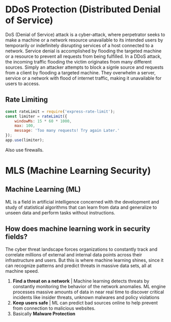 # DDoS Protection (Distributed Denial of Service)
DoS (Denial of Service) attack is a cyber-attack, where perpetrator seeks to make a machine or a network resource unavailable to its intended users by temporarily or indefinitely disrupting services of a host connected to a network. Service denial is accomplished by flooding the targeted machine or a resource to prevent all requests from being fulfilled. In a DDoS attack, the incoming traffic flooding the victim originates from many different sources. Simply an attacker attempts to block a signle source and requests from a client by flooding a targeted machine. They overwhelm a server, service or a network with flood of internet traffic, making it unavailable for users to access.
## Rate Limiting
```js
const rateLimit = require('express-rate-limit');
const limiter = rateLimit({
    windowMs: 15 * 60 * 1000,
    max: 100,
    message: 'Too many requests! Try again Later.'
});
app.use(limiter);
```
Also use firewalls.

# MLS (Machine Learning Security)
## Machine Learning (ML)
ML is a field in artificial intelligence concerned with the development and study of statistical algorithms that can learn from data and generalize to unseen data and perform tasks without instructions.
## How does machine learning work in security fields?
The cyber threat landscape forces organizations to constantly track and correlate millions of external and internal data points across their infrastructure and users. But this is where machine learning shines, since it can recognize patterns and predict threats in massive data sets, all at machine speed.
1. **Find a threat on a network** | Machine learning detects threats by constantly monitoring the behavior of the network anomalies. ML engine processes massive amounts of data in near real time to discover critical incidents like insider threats, unknown malwares and policy violations
2. **Keep users safe** | ML can predict bad sources online to help prevent from connection to malicious websites. 
3. Basically **Malware Protection**